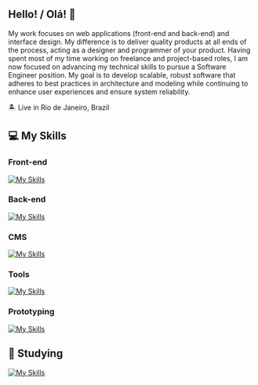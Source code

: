 ## Hello! / Olá! 👋

My work focuses on web applications (front-end and back-end) and interface design. My difference is to deliver quality products at all ends of the process, acting as a designer and programmer of your product. Having spent most of my time working on freelance and project-based roles, I am now focused on advancing my technical skills to pursue a Software Engineer position. My goal is to develop scalable, robust software that adheres to best practices in architecture and modeling while continuing to enhance user experiences and ensure system reliability.

🏝️ Live in Rio de Janeiro, Brazil

## 💻 My Skills

### Front-end

[![My Skills](https://skillicons.dev/icons?i=html,css,sass,tailwind,bootstrap,threejs,js,ts,react,nextjs,gatsby,vue,nuxtjs,svelte,jquery)](https://skillicons.dev)

### Back-end

[![My Skills](https://skillicons.dev/icons?i=php,mysql,nodejs,express,firebase,graphql,mongodb,prisma)](https://skillicons.dev)

### CMS

[![My Skills](https://skillicons.dev/icons?i=wordpress)](https://skillicons.dev)

### Tools

[![My Skills](https://skillicons.dev/icons?i=vscode,git,github,githubactions,gitlab,npm,pnpm,yarn,vercel,netlify,aws,postman)](https://skillicons.dev)

### Prototyping

[![My Skills](https://skillicons.dev/icons?i=figma,xd,ps,ai)](https://skillicons.dev)

## 📕 Studying

[![My Skills](https://skillicons.dev/icons?i=nestjs,go,postgres,redis,docker,kubernetes,jest,kafka)](https://skillicons.dev)
